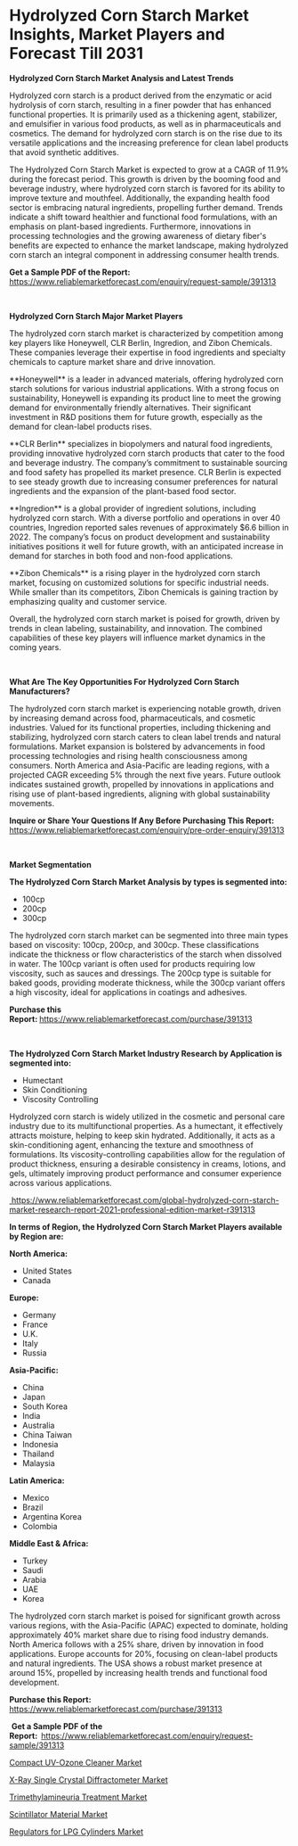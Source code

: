 <p><h1>Hydrolyzed Corn Starch Market Insights, Market Players and Forecast Till 2031</h1></p><p><strong>Hydrolyzed Corn Starch Market Analysis and Latest Trends</strong></p>
<p><p>Hydrolyzed corn starch is a product derived from the enzymatic or acid hydrolysis of corn starch, resulting in a finer powder that has enhanced functional properties. It is primarily used as a thickening agent, stabilizer, and emulsifier in various food products, as well as in pharmaceuticals and cosmetics. The demand for hydrolyzed corn starch is on the rise due to its versatile applications and the increasing preference for clean label products that avoid synthetic additives.</p><p>The Hydrolyzed Corn Starch Market is expected to grow at a CAGR of 11.9% during the forecast period. This growth is driven by the booming food and beverage industry, where hydrolyzed corn starch is favored for its ability to improve texture and mouthfeel. Additionally, the expanding health food sector is embracing natural ingredients, propelling further demand. Trends indicate a shift toward healthier and functional food formulations, with an emphasis on plant-based ingredients. Furthermore, innovations in processing technologies and the growing awareness of dietary fiber's benefits are expected to enhance the market landscape, making hydrolyzed corn starch an integral component in addressing consumer health trends.</p></p>
<p><strong>Get a Sample PDF of the Report:&nbsp;</strong> <a href="https://www.reliablemarketforecast.com/enquiry/request-sample/391313?utm_campaign=1568&utm_medium=2&utm_source=Github&utm_content=ia&utm_term=26102024&utm_id=hydrolyzed-corn-starch">https://www.reliablemarketforecast.com/enquiry/request-sample/391313</a></p>
<p>&nbsp;</p>
<p><strong>Hydrolyzed Corn Starch Major Market Players</strong></p>
<p><p>The hydrolyzed corn starch market is characterized by competition among key players like Honeywell, CLR Berlin, Ingredion, and Zibon Chemicals. These companies leverage their expertise in food ingredients and specialty chemicals to capture market share and drive innovation.</p><p>**Honeywell** is a leader in advanced materials, offering hydrolyzed corn starch solutions for various industrial applications. With a strong focus on sustainability, Honeywell is expanding its product line to meet the growing demand for environmentally friendly alternatives. Their significant investment in R&D positions them for future growth, especially as the demand for clean-label products rises.</p><p>**CLR Berlin** specializes in biopolymers and natural food ingredients, providing innovative hydrolyzed corn starch products that cater to the food and beverage industry. The company’s commitment to sustainable sourcing and food safety has propelled its market presence. CLR Berlin is expected to see steady growth due to increasing consumer preferences for natural ingredients and the expansion of the plant-based food sector.</p><p>**Ingredion** is a global provider of ingredient solutions, including hydrolyzed corn starch. With a diverse portfolio and operations in over 40 countries, Ingredion reported sales revenues of approximately $6.6 billion in 2022. The company’s focus on product development and sustainability initiatives positions it well for future growth, with an anticipated increase in demand for starches in both food and non-food applications.</p><p>**Zibon Chemicals** is a rising player in the hydrolyzed corn starch market, focusing on customized solutions for specific industrial needs. While smaller than its competitors, Zibon Chemicals is gaining traction by emphasizing quality and customer service.</p><p>Overall, the hydrolyzed corn starch market is poised for growth, driven by trends in clean labeling, sustainability, and innovation. The combined capabilities of these key players will influence market dynamics in the coming years.</p></p>
<p>&nbsp;</p>
<p><strong>What Are The Key Opportunities For Hydrolyzed Corn Starch Manufacturers?</strong></p>
<p><p>The hydrolyzed corn starch market is experiencing notable growth, driven by increasing demand across food, pharmaceuticals, and cosmetic industries. Valued for its functional properties, including thickening and stabilizing, hydrolyzed corn starch caters to clean label trends and natural formulations. Market expansion is bolstered by advancements in food processing technologies and rising health consciousness among consumers. North America and Asia-Pacific are leading regions, with a projected CAGR exceeding 5% through the next five years. Future outlook indicates sustained growth, propelled by innovations in applications and rising use of plant-based ingredients, aligning with global sustainability movements.</p></p>
<p><strong>Inquire or Share Your Questions If Any Before Purchasing This Report:</strong> <a href="https://www.reliablemarketforecast.com/enquiry/pre-order-enquiry/391313?utm_campaign=1568&utm_medium=2&utm_source=Github&utm_content=ia&utm_term=26102024&utm_id=hydrolyzed-corn-starch">https://www.reliablemarketforecast.com/enquiry/pre-order-enquiry/391313</a></p>
<p>&nbsp;</p>
<p><strong>Market Segmentation</strong></p>
<p><strong>The Hydrolyzed Corn Starch Market Analysis by types is segmented into:</strong></p>
<p><ul><li>100cp</li><li>200cp</li><li>300cp</li></ul></p>
<p><p>The hydrolyzed corn starch market can be segmented into three main types based on viscosity: 100cp, 200cp, and 300cp. These classifications indicate the thickness or flow characteristics of the starch when dissolved in water. The 100cp variant is often used for products requiring low viscosity, such as sauces and dressings. The 200cp type is suitable for baked goods, providing moderate thickness, while the 300cp variant offers a high viscosity, ideal for applications in coatings and adhesives.</p></p>
<p><strong>Purchase this Report:&nbsp;</strong><a href="https://www.reliablemarketforecast.com/purchase/391313?utm_campaign=1568&utm_medium=2&utm_source=Github&utm_content=ia&utm_term=26102024&utm_id=hydrolyzed-corn-starch">https://www.reliablemarketforecast.com/purchase/391313</a></p>
<p>&nbsp;</p>
<p><strong>The Hydrolyzed Corn Starch Market Industry Research by Application is segmented into:</strong></p>
<p><ul><li>Humectant</li><li>Skin Conditioning</li><li>Viscosity Controlling</li></ul></p>
<p><p>Hydrolyzed corn starch is widely utilized in the cosmetic and personal care industry due to its multifunctional properties. As a humectant, it effectively attracts moisture, helping to keep skin hydrated. Additionally, it acts as a skin-conditioning agent, enhancing the texture and smoothness of formulations. Its viscosity-controlling capabilities allow for the regulation of product thickness, ensuring a desirable consistency in creams, lotions, and gels, ultimately improving product performance and consumer experience across various applications.</p></p>
<p><a href="https://www.reliablemarketforecast.com/global-hydrolyzed-corn-starch-market-research-report-2021-professional-edition-market-r391313?utm_campaign=1568&utm_medium=2&utm_source=Github&utm_content=ia&utm_term=26102024&utm_id=hydrolyzed-corn-starch">&nbsp;https://www.reliablemarketforecast.com/global-hydrolyzed-corn-starch-market-research-report-2021-professional-edition-market-r391313</a></p>
<p><strong>In terms of Region, the Hydrolyzed Corn Starch Market Players available by Region are:</strong></p>
<p>
    <p> <strong> North America: </strong>
        <ul>
            <li>United States</li>
            <li>Canada</li>
        </ul>
        </p> 
    <p> <strong> Europe: </strong>
        <ul>
            <li>Germany</li>
            <li>France</li>
            <li>U.K.</li>
            <li>Italy</li>
            <li>Russia</li>
        </ul>
        </p> 
    <p> <strong> Asia-Pacific: </strong>
        <ul>
            <li>China</li>
            <li>Japan</li>
            <li>South Korea</li>
            <li>India</li>
            <li>Australia</li>
            <li>China Taiwan</li>
            <li>Indonesia</li>
            <li>Thailand</li>
            <li>Malaysia</li>
        </ul>
        </p> 
    <p> <strong> Latin America: </strong>
        <ul>
            <li>Mexico</li>
            <li>Brazil</li>
            <li>Argentina Korea</li>
            <li>Colombia</li>
        </ul>
        </p> 
    <p> <strong> Middle East & Africa: </strong>
        <ul>
            <li>Turkey</li>
            <li>Saudi</li>
            <li>Arabia</li>
            <li>UAE</li>
            <li>Korea</li>
        </ul>
    </p>
    </p>
<p><p>The hydrolyzed corn starch market is poised for significant growth across various regions, with the Asia-Pacific (APAC) expected to dominate, holding approximately 40% market share due to rising food industry demands. North America follows with a 25% share, driven by innovation in food applications. Europe accounts for 20%, focusing on clean-label products and natural ingredients. The USA shows a robust market presence at around 15%, propelled by increasing health trends and functional food development.</p></p>
<p><strong>Purchase this Report: </strong><a href="https://www.reliablemarketforecast.com/purchase/391313?utm_campaign=1568&utm_medium=2&utm_source=Github&utm_content=ia&utm_term=26102024&utm_id=hydrolyzed-corn-starch">https://www.reliablemarketforecast.com/purchase/391313</a></p>
<p>&nbsp;<strong>Get a Sample PDF of the Report:&nbsp;&nbsp;</strong><a href="https://www.reliablemarketforecast.com/enquiry/request-sample/391313?utm_campaign=1568&utm_medium=2&utm_source=Github&utm_content=ia&utm_term=26102024&utm_id=hydrolyzed-corn-starch">https://www.reliablemarketforecast.com/enquiry/request-sample/391313</a></p>
<p><strong></strong></p>
<p><p><a href="https://www.linkedin.com/pulse/compact-uv-ozone-cleaner-market-trends-growth-outlook-2024-li3xf?utm_campaign=1568&utm_medium=2&utm_source=Github&utm_content=ia&utm_term=26102024&utm_id=hydrolyzed-corn-starch">Compact UV-Ozone Cleaner Market</a></p><p><a href="https://www.linkedin.com/pulse/x-ray-single-crystal-diffractometer-landscape-product-7vq5f?utm_campaign=1568&utm_medium=2&utm_source=Github&utm_content=ia&utm_term=26102024&utm_id=hydrolyzed-corn-starch">X-Ray Single Crystal Diffractometer Market</a></p><p><a href="https://www.linkedin.com/pulse/market-leaders-laggards-global-trimethylamineuria-treatment-ybshc?utm_campaign=1568&utm_medium=2&utm_source=Github&utm_content=ia&utm_term=26102024&utm_id=hydrolyzed-corn-starch">Trimethylamineuria Treatment Market</a></p><p><a href="https://github.com/AshrafKhan865/Market-Research-Report-List-1/blob/main/scintillator-material-market.md?utm_campaign=1568&utm_medium=2&utm_source=Github&utm_content=ia&utm_term=26102024&utm_id=hydrolyzed-corn-starch">Scintillator Material Market</a></p><p><a href="https://www.linkedin.com/pulse/regulators-lpg-cylinders-market2024-2031-industry-3kycf?utm_campaign=1568&utm_medium=2&utm_source=Github&utm_content=ia&utm_term=26102024&utm_id=hydrolyzed-corn-starch">Regulators for LPG Cylinders Market</a></p></p>